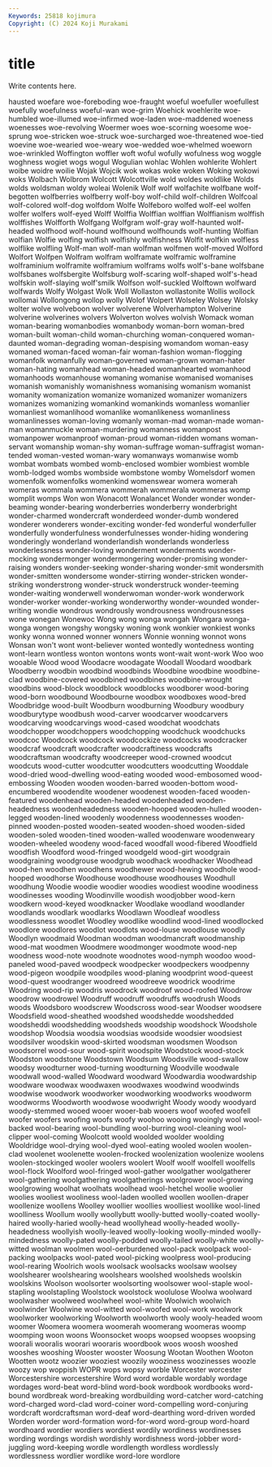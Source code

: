 ```yaml
---
Keywords: 25818 kojimura
Copyright: (C) 2024 Koji Murakami
---
```


# title

Write contents here.



hausted woefare woe-foreboding woe-fraught woeful woefuller woefullest woefully woefulness
woeful-wan woe-grim Woehick woehlerite woe-humbled woe-illumed woe-infirmed woe-laden woe-maddened woeness
woenesses woe-revolving Woermer woes woe-scorning woesome woe-sprung woe-stricken woe-struck woe-surcharged
woe-threatened woe-tied woevine woe-wearied woe-weary woe-wedded woe-whelmed woeworn woe-wrinkled Woffington
woffler woft woful wofully wofulness wog woggle woghness wogiet wogs
wogul Wogulian wohlac Wohlen wohlerite Wohlert woibe woidre woilie Wojak
Wojcik wok wokas woke woken Woking wokowi woks Wolbach Wolbrom
Wolcott Wolcottville wold woldes woldlike Wolds wolds woldsman woldy woleai
Wolenik Wolf wolf wolfachite wolfbane wolf-begotten wolfberries wolfberry wolf-boy wolf-child
wolf-children Wolfcoal wolf-colored wolf-dog wolfdom Wolfe Wolfeboro wolfed wolf-eel wolfen
wolfer wolfers wolf-eyed Wolff Wolffia Wolffian wolffian Wolffianism wolffish wolffishes
Wolfforth Wolfgang Wolfgram wolf-gray wolf-haunted wolf-headed wolfhood wolf-hound wolfhound wolfhounds
wolf-hunting Wolfian wolfian Wolfie wolfing wolfish wolfishly wolfishness Wolfit wolfkin
wolfless wolflike wolfling Wolf-man wolf-man wolfman wolfmen wolf-moved Wolford Wolfort
Wolfpen Wolfram wolfram wolframate wolframic wolframine wolframinium wolframite wolframium wolframs
wolfs wolf's-bane wolfsbane wolfsbanes wolfsbergite Wolfsburg wolf-scaring wolf-shaped wolf's-head wolfskin
wolf-slaying wolf'smilk Wolfson wolf-suckled Wolftown wolfward wolfwards Wolfy Wolgast Wolk
Woll Wollaston wollastonite Wollis wollock wollomai Wollongong wollop wolly Wolof
Wolpert Wolseley Wolsey Wolsky wolter wolve wolveboon wolver wolverene Wolverhampton
Wolverine wolverine wolverines wolvers Wolverton wolves wolvish Womack woman woman-bearing
womanbodies womanbody woman-born woman-bred woman-built woman-child woman-churching woman-conquered woman-daunted woman-degrading
woman-despising womandom woman-easy womaned woman-faced woman-fair woman-fashion woman-flogging womanfolk womanfully
woman-governed woman-grown woman-hater woman-hating womanhead woman-headed womanhearted womanhood womanhoods womanhouse
womaning womanise womanised womanises womanish womanishly womanishness womanising womanism womanist
womanity womanization womanize womanized womanizer womanizers womanizes womanizing womankind womankinds
womanless womanlier womanliest womanlihood womanlike womanlikeness womanliness womanlinesses woman-loving womanly
woman-mad woman-made woman-man womanmuckle woman-murdering womanness womanpost womanpower womanproof woman-proud
woman-ridden womans woman-servant womanship woman-shy woman-suffrage woman-suffragist woman-tended woman-vested woman-wary
womanways womanwise womb wombat wombats wombed womb-enclosed wombier wombiest womble
womb-lodged wombs wombside wombstone womby Womelsdorf women womenfolk womenfolks womenkind
womenswear womera womerah womeras wommala wommera wommerah wommerala wommeras womp
womplit womps Won won Wonacott Wonalancet Wonder wonder wonder-beaming wonder-bearing
wonderberries wonderberry wonderbright wonder-charmed wondercraft wonderdeed wonder-dumb wondered wonderer wonderers
wonder-exciting wonder-fed wonderful wonderfuller wonderfully wonderfulness wonderfulnesses wonder-hiding wondering wonderingly
wonderland wonderlandish wonderlands wonderless wonderlessness wonder-loving wonderment wonderments wonder-mocking wondermonger
wondermongering wonder-promising wonder-raising wonders wonder-seeking wonder-sharing wonder-smit wondersmith wonder-smitten wondersome
wonder-stirring wonder-stricken wonder-striking wonderstrong wonder-struck wonderstruck wonder-teeming wonder-waiting wonderwell wonderwoman
wonder-work wonderwork wonder-worker wonder-working wonderworthy wonder-wounded wonder-writing wondie wondrous wondrously
wondrousness wondrousnesses wone wonegan Wonewoc Wong wong wonga wongah Wongara
wonga-wonga wongen wongshy wongsky woning wonk wonkier wonkiest wonks wonky
wonna wonned wonner wonners Wonnie wonning wonnot wons Wonsan won't
wont wont-believer wonted wontedly wontedness wonting wont-learn wontless wonton wontons
wonts wont-wait wont-work Woo woo wooable Wood wood Woodacre woodagate
Woodall Woodard woodbark Woodberry woodbin woodbind woodbinds Woodbine woodbine woodbine-clad
woodbine-covered woodbined woodbines woodbine-wrought woodbins wood-block woodblock woodblocks woodborer wood-boring
wood-born woodbound Woodbourne woodbox woodboxes wood-bred Woodbridge wood-built Woodburn woodburning
Woodbury woodbury woodburytype woodbush wood-carver woodcarver woodcarvers woodcarving woodcarvings wood-cased
woodchat woodchats woodchopper woodchoppers woodchopping woodchuck woodchucks woodcoc Woodcock woodcock
woodcockize woodcocks woodcracker woodcraf woodcraft woodcrafter woodcraftiness woodcrafts woodcraftsman woodcrafty
woodcreeper wood-crowned woodcut woodcuts wood-cutter woodcutter woodcutters woodcutting Wooddale wood-dried
wood-dwelling wood-eating wooded wood-embosomed wood-embossing Wooden wooden wooden-barred wooden-bottom wood-encumbered
woodendite woodener woodenest wooden-faced wooden-featured woodenhead wooden-headed woodenheaded wooden-headedness woodenheadedness
wooden-hooped wooden-hulled wooden-legged wooden-lined woodenly woodenness woodennesses wooden-pinned wooden-posted wooden-seated
wooden-shoed wooden-sided wooden-soled wooden-tined wooden-walled woodenware woodenweary wooden-wheeled woodeny wood-faced
woodfall wood-fibered Woodfield woodfish Woodford wood-fringed woodgeld wood-girt woodgrain woodgraining
woodgrouse woodgrub woodhack woodhacker Woodhead wood-hen woodhen woodhens woodhewer wood-hewing
woodhole wood-hooped woodhorse Woodhouse woodhouse woodhouses Woodhull woodhung Woodie woodie
woodier woodies woodiest woodine woodiness woodinesses wooding Woodinville woodish woodjobber
wood-kern woodkern wood-keyed woodknacker Woodlake woodland woodlander woodlands woodlark woodlarks
Woodlawn Woodleaf woodless woodlessness woodlet Woodley woodlike woodlind wood-lined woodlocked
woodlore woodlores woodlot woodlots wood-louse woodlouse woodly Woodlyn woodmaid Woodman
woodman woodmancraft woodmanship wood-mat woodmen Woodmere woodmonger woodmote wood-nep woodness
wood-note woodnote woodnotes wood-nymph woodoo wood-paneled wood-paved woodpeck woodpecker woodpeckers
woodpenny wood-pigeon woodpile woodpiles wood-planing woodprint wood-queest wood-quest woodranger woodreed
woodreeve woodrick woodrime Woodring wood-rip woodris woodrock woodroof wood-roofed Woodrow
woodrow woodrowel Woodruff woodruff woodruffs woodrush Woods woods Woodsboro woodscrew
Woodscross wood-sear Woodser woodsere Woodsfield wood-sheathed woodshed woodshedde woodshedded woodsheddi
woodshedding woodsheds woodship woodshock Woodshole woodshop Woodsia woodsia woodsias woodside
woodsier woodsiest woodsilver woodskin wood-skirted woodsman woodsmen Woodson woodsorrel wood-sour
wood-spirit woodspite Woodstock wood-stock Woodston woodstone Woodstown Woodsum Woodsville wood-swallow
woodsy woodturner wood-turning woodturning Woodville woodwale woodwall wood-walled Woodward woodward
Woodwardia woodwardship woodware woodwax woodwaxen woodwaxes woodwind woodwinds woodwise woodwork
woodworker woodworking woodworks woodworm woodworms Woodworth woodwose woodwright Woody woody
woodyard woody-stemmed wooed wooer wooer-bab wooers woof woofed woofell woofer
woofers woofing woofs woofy woohoo wooing wooingly wool wool-backed wool-bearing
wool-bundling wool-burring wool-cleaning wool-clipper wool-coming Woolcott woold woolded woolder woolding
Wooldridge wool-drying wool-dyed wool-eating wooled woolen woolen-clad woolenet woolenette woolen-frocked
woolenization woolenize woolens woolen-stockinged wooler woolers woolert Woolf woolf woolfell
woolfells wool-flock Woolford wool-fringed wool-gather woolgather woolgatherer wool-gathering woolgathering woolgatherings
woolgrower wool-growing woolgrowing woolhat woolhats woolhead wool-hetchel woolie woolier woolies
wooliest wooliness wool-laden woolled woollen woollen-draper woollenize woollens Woolley woollier
woollies woolliest woollike wool-lined woolliness Woollum woolly woollybutt woolly-butted woolly-coated
woolly-haired woolly-haried woolly-head woollyhead woolly-headed woolly-headedness woollyish woolly-leaved woolly-looking woolly-minded
woolly-mindedness woolly-pated woolly-podded woolly-tailed woolly-white woolly-witted woolman woolmen wool-oerburdened wool-pack
woolpack wool-packing woolpacks wool-pated wool-picking woolpress wool-producing wool-rearing Woolrich wools
woolsack woolsacks woolsaw woolsey woolshearer woolshearing woolshears woolshed woolsheds woolskin
woolskins Woolson woolsorter woolsorting woolsower wool-staple wool-stapling woolstapling Woolstock woolstock
woolulose Woolwa woolward woolwasher woolweed woolwheel wool-white Woolwich woolwich woolwinder
Woolwine wool-witted wool-woofed wool-work woolwork woolworker woolworking Woolworth woolworth wooly
wooly-headed woom woomer Woomera woomera woomerah woomerang woomeras woomp woomping
woon woons Woonsocket woops woopsed woopses woopsing woorali wooralis woorari
wooraris woordbook woos woosh wooshed wooshes wooshing Wooster wooster Woosung
Wootan Woothen Wooton Wootten wootz woozier wooziest woozily wooziness woozinesses
woozle woozy wop woppish WOPR wops wopsy worble Worcester worcester
Worcestershire worcestershire Word word wordable wordably wordage wordages word-beat word-blind
word-book wordbook wordbooks word-bound wordbreak word-breaking wordbuilding word-catcher word-catching word-charged
word-clad word-coiner word-compelling word-conjuring wordcraft wordcraftsman word-deaf word-dearthing word-driven worded
Worden worder word-formation word-for-word word-group word-hoard wordhoard wordier wordiers wordiest
wordily wordiness wordinesses wording wordings wordish wordishly wordishness word-jobber word-juggling
word-keeping wordle wordlength wordless wordlessly wordlessness wordlier wordlike word-lore wordlore
